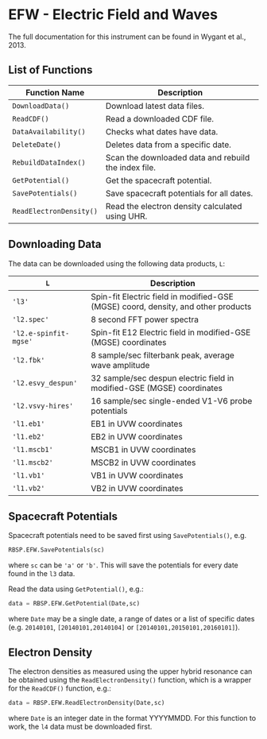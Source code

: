 # EFW - Electric Field and Waves

The full documentation for this instrument can be found in Wygant et al., 2013.

## List of Functions

| Function Name           | Description                                                             |
| ----------------------- | ----------------------------------------------------------------------- |
| `DownloadData()`        | Download latest data files.                                             |
| `ReadCDF()`             | Read a downloaded CDF file.                                             |
| `DataAvailability()`    | Checks what dates have data.                                            |
| `DeleteDate()`          | Deletes data from a specific date.                                      |
| `RebuildDataIndex()`    | Scan the downloaded data and rebuild the index file.                    |
| `GetPotential()`		  | Get the spacecraft potential.											|
| `SavePotentials()`	  | Save spacecraft potentials for all dates.								|
| `ReadElectronDensity()` | Read the electron density calculated using UHR.							|

## Downloading Data

The data can be downloaded using the following data products, `L`:

| `L`                | Description |
| ------------------ | ----------- |
| `'l3'` | Spin-fit Electric field in modified-GSE (MGSE) coord, density, and other products |
| `'l2.spec'` | 8 second FFT power spectra |
| `'l2.e-spinfit-mgse'` | Spin-fit E12 Electric field in modified-GSE (MGSE) coordinates |
| `'l2.fbk'` | 8 sample/sec filterbank peak, average wave amplitude |
| `'l2.esvy_despun'` | 32 sample/sec despun electric field in modified-GSE (MGSE) coordinates |
| `'l2.vsvy-hires'` | 16 sample/sec single-ended V1-V6 probe potentials |
| `'l1.eb1'` | EB1 in UVW coordinates |
| `'l1.eb2'` | EB2 in UVW coordinates |
| `'l1.mscb1'` | MSCB1 in UVW coordinates | 
| `'l1.mscb2'` | MSCB2 in UVW coordinates | 
| `'l1.vb1'` | VB1 in UVW coordinates |
| `'l1.vb2'` | VB2 in UVW coordinates |

## Spacecraft Potentials

Spacecraft potentials need to be saved first using `SavePotentials()`, e.g.

```python
RBSP.EFW.SavePotentials(sc)
```

where `sc` can be `'a'` or `'b'`. This will save the potentials for every date found in the `l3` data.

Read the data using `GetPotential()`, e.g.:

```python
data = RBSP.EFW.GetPotential(Date,sc)
```

where `Date` may be a single date, a range of dates or a list of specific dates (e.g. `20140101`, `[20140101,20140104]` or `[20140101,20150101,20160101]`).

## Electron Density

The electron densities as measured using the upper hybrid resonance can be obtained using the `ReadElectronDensity()` function, which is a wrapper for the `ReadCDF()` function, e.g.:

```python
data = RBSP.EFW.ReadElectronDensity(Date,sc)
```

where `Date` is an integer date in the format YYYYMMDD. For this function to work, the `l4` data must be downloaded first.

